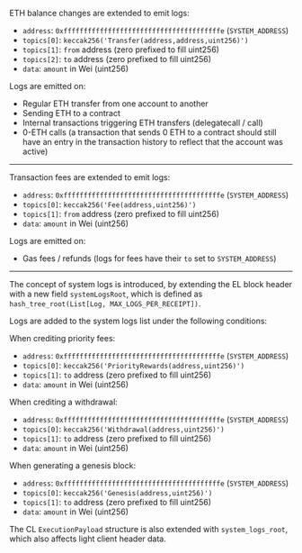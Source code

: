 ETH balance changes are extended to emit logs:

- `address`: `0xfffffffffffffffffffffffffffffffffffffffe` (`SYSTEM_ADDRESS`)
- `topics[0]`: `keccak256('Transfer(address,address,uint256)')`
- `topics[1]`: `from` address (zero prefixed to fill uint256)
- `topics[2]`: `to` address (zero prefixed to fill uint256)
- `data`: `amount` in Wei (uint256)

Logs are emitted on:

- Regular ETH transfer from one account to another
- Sending ETH to a contract
- Internal transactions triggering ETH transfers (delegatecall / call)
- 0-ETH calls (a transaction that sends 0 ETH to a contract should still have an entry in the transaction history to reflect that the account was active)

---

Transaction fees are extended to emit logs:

- `address`: `0xfffffffffffffffffffffffffffffffffffffffe` (`SYSTEM_ADDRESS`)
- `topics[0]`: `keccak256('Fee(address,uint256)')`
- `topics[1]`: `from` address (zero prefixed to fill uint256)
- `data`: `amount` in Wei (uint256)

Logs are emitted on:

- Gas fees / refunds (logs for fees have their `to` set to `SYSTEM_ADDRESS`)

---

The concept of system logs is introduced, by extending the EL block header with a new field `systemLogsRoot`, which is defined as `hash_tree_root(List[Log, MAX_LOGS_PER_RECEIPT])`.

Logs are added to the system logs list under the following conditions:

When crediting priority fees:

- `address`: `0xfffffffffffffffffffffffffffffffffffffffe` (`SYSTEM_ADDRESS`)
- `topics[0]`: `keccak256('PriorityRewards(address,uint256)')`
- `topics[1]`: `to` address (zero prefixed to fill uint256)
- `data`: `amount` in Wei (uint256)

When crediting a withdrawal:

- `address`: `0xfffffffffffffffffffffffffffffffffffffffe` (`SYSTEM_ADDRESS`)
- `topics[0]`: `keccak256('Withdrawal(address,uint256)')`
- `topics[1]`: `to` address (zero prefixed to fill uint256)
- `data`: `amount` in Wei (uint256)

When generating a genesis block:

- `address`: `0xfffffffffffffffffffffffffffffffffffffffe` (`SYSTEM_ADDRESS`)
- `topics[0]`: `keccak256('Genesis(address,uint256)')`
- `topics[1]`: `to` address (zero prefixed to fill uint256)
- `data`: `amount` in Wei (uint256)

The CL `ExecutionPayload` structure is also extended with `system_logs_root`, which also affects light client header data.

